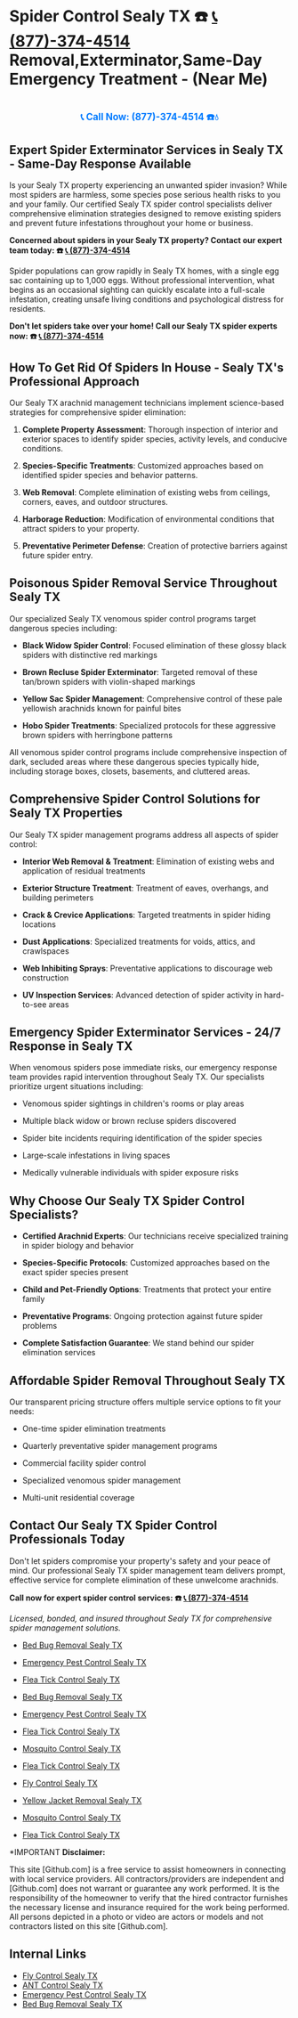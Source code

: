 # Spider Control Sealy TX ☎️ [📞 (877)-374-4514](https://pest-control-4514.netlify.app) Removal,Exterminator,Same-Day Emergency Treatment - (Near Me)
# 

<p align="center" style="font-size: 1.2em; font-weight: bold; margin: 20px 0;">
  <a href="https://pest-control-4514.netlify.app" target="_blank" style="color: #007BFF; text-decoration: none;">📞 Call Now: (877)-374-4514 ☎️💧</a>
</p>

## Expert Spider Exterminator Services in Sealy TX - Same-Day Response Available

Is your Sealy TX property experiencing an unwanted spider invasion? While most spiders are harmless, some species pose serious health risks to you and your family. Our certified Sealy TX spider control specialists deliver comprehensive elimination strategies designed to remove existing spiders and prevent future infestations throughout your home or business.

**Concerned about spiders in your Sealy TX property? Contact our expert team today: ☎️ [📞 (877)-374-4514](https://pest-control-4514.netlify.app)**

Spider populations can grow rapidly in Sealy TX homes, with a single egg sac containing up to 1,000 eggs. Without professional intervention, what begins as an occasional sighting can quickly escalate into a full-scale infestation, creating unsafe living conditions and psychological distress for residents.

**Don't let spiders take over your home! Call our Sealy TX spider experts now: ☎️ [📞 (877)-374-4514](https://pest-control-4514.netlify.app)**

## How To Get Rid Of Spiders In House - Sealy TX's Professional Approach

Our Sealy TX arachnid management technicians implement science-based strategies for comprehensive spider elimination:

1. **Complete Property Assessment**: Thorough inspection of interior and exterior spaces to identify spider species, activity levels, and conducive conditions.

2. **Species-Specific Treatments**: Customized approaches based on identified spider species and behavior patterns.

3. **Web Removal**: Complete elimination of existing webs from ceilings, corners, eaves, and outdoor structures.

4. **Harborage Reduction**: Modification of environmental conditions that attract spiders to your property.

5. **Preventative Perimeter Defense**: Creation of protective barriers against future spider entry.

## Poisonous Spider Removal Service Throughout Sealy TX

Our specialized Sealy TX venomous spider control programs target dangerous species including:

- **Black Widow Spider Control**: Focused elimination of these glossy black spiders with distinctive red markings

- **Brown Recluse Spider Exterminator**: Targeted removal of these tan/brown spiders with violin-shaped markings

- **Yellow Sac Spider Management**: Comprehensive control of these pale yellowish arachnids known for painful bites

- **Hobo Spider Treatments**: Specialized protocols for these aggressive brown spiders with herringbone patterns

All venomous spider control programs include comprehensive inspection of dark, secluded areas where these dangerous species typically hide, including storage boxes, closets, basements, and cluttered areas.

## Comprehensive Spider Control Solutions for Sealy TX Properties

Our Sealy TX spider management programs address all aspects of spider control:

- **Interior Web Removal & Treatment**: Elimination of existing webs and application of residual treatments

- **Exterior Structure Treatment**: Treatment of eaves, overhangs, and building perimeters

- **Crack & Crevice Applications**: Targeted treatments in spider hiding locations

- **Dust Applications**: Specialized treatments for voids, attics, and crawlspaces

- **Web Inhibiting Sprays**: Preventative applications to discourage web construction

- **UV Inspection Services**: Advanced detection of spider activity in hard-to-see areas

## Emergency Spider Exterminator Services - 24/7 Response in Sealy TX

When venomous spiders pose immediate risks, our emergency response team provides rapid intervention throughout Sealy TX. Our specialists prioritize urgent situations including:

- Venomous spider sightings in children's rooms or play areas

- Multiple black widow or brown recluse spiders discovered

- Spider bite incidents requiring identification of the spider species

- Large-scale infestations in living spaces

- Medically vulnerable individuals with spider exposure risks

## Why Choose Our Sealy TX Spider Control Specialists?

- **Certified Arachnid Experts**: Our technicians receive specialized training in spider biology and behavior

- **Species-Specific Protocols**: Customized approaches based on the exact spider species present

- **Child and Pet-Friendly Options**: Treatments that protect your entire family

- **Preventative Programs**: Ongoing protection against future spider problems

- **Complete Satisfaction Guarantee**: We stand behind our spider elimination services

## Affordable Spider Removal Throughout Sealy TX

Our transparent pricing structure offers multiple service options to fit your needs:

- One-time spider elimination treatments

- Quarterly preventative spider management programs

- Commercial facility spider control

- Specialized venomous spider management

- Multi-unit residential coverage

## Contact Our Sealy TX Spider Control Professionals Today

Don't let spiders compromise your property's safety and your peace of mind. Our professional Sealy TX spider management team delivers prompt, effective service for complete elimination of these unwelcome arachnids.

**Call now for expert spider control services: ☎️ [📞 (877)-374-4514](https://pest-control-4514.netlify.app)**

*Licensed, bonded, and insured throughout Sealy TX for comprehensive spider management solutions.*


- [Bed Bug Removal Sealy TX](https://github.com/allyoucaneatsushiin/pest-control/blob/main/Bed-Bug-Removal-Sealy-TX-877-374-4514-Exterminator-Same-Day-Emergency-Treatment-Near-Me.md)
- [Emergency Pest Control Sealy TX](https://github.com/allyoucaneatsushiin/pest-control/blob/main/Emergency-Pest-Control-Sealy-TX-877-374-4514-24-7-Fast-Response-Near-Me.md)
- [Flea Tick Control Sealy TX](https://github.com/allyoucaneatsushiin/pest-control/blob/main/Flea-Tick-Control-Sealy-TX-877-374-4514-Removal-Exterminator-Same-Day-Emergency-Treatment-Near-Me.md)


- [Bed Bug Removal Sealy TX](https://github.com/allyoucaneatsushiin/pest-control/blob/main/Bed-Bug-Removal-Sealy-TX-877-374-4514-Exterminator-Same-Day-Emergency-Treatment-Near-Me.md)
- [Emergency Pest Control Sealy TX](https://github.com/allyoucaneatsushiin/pest-control/blob/main/Emergency-Pest-Control-Sealy-TX-877-374-4514-24-7-Fast-Response-Near-Me.md)
- [Flea Tick Control Sealy TX](https://github.com/allyoucaneatsushiin/pest-control/blob/main/Flea-Tick-Control-Sealy-TX-877-374-4514-Removal-Exterminator-Same-Day-Emergency-Treatment-Near-Me.md)


- [Mosquito Control Sealy TX](https://github.com/allyoucaneatsushiin/pest-control/blob/main/Mosquito-Control-Sealy-TX-877-374-4514-Exterminator-Same-Day-Emergency-Treatment-Near-Me.md)
- [Flea Tick Control Sealy TX](https://github.com/allyoucaneatsushiin/pest-control/blob/main/Flea-Tick-Control-Sealy-TX-877-374-4514-Removal-Exterminator-Same-Day-Emergency-Treatment-Near-Me.md)
- [Fly Control Sealy TX](https://github.com/allyoucaneatsushiin/pest-control/blob/main/Fly-Control-Sealy-TX-877-374-4514-Prevention-Same-Day-Emergency-Treatment-Near-Me.md)


- [Yellow Jacket Removal Sealy TX](https://github.com/allyoucaneatsushiin/pest-control/blob/main/Yellow-Jacket-Removal-Sealy-TX-877-374-4514-Exterminator-Same-Day-Emergency-Treatment-Near-Me.md)
- [Mosquito Control Sealy TX](https://github.com/allyoucaneatsushiin/pest-control/blob/main/Mosquito-Control-Sealy-TX-877-374-4514-Exterminator-Same-Day-Emergency-Treatment-Near-Me.md)
- [Flea Tick Control Sealy TX](https://github.com/allyoucaneatsushiin/pest-control/blob/main/Flea-Tick-Control-Sealy-TX-877-374-4514-Removal-Exterminator-Same-Day-Emergency-Treatment-Near-Me.md)


*IMPORTANT **Disclaimer:**  

This site [Github.com] is a free service to assist homeowners in connecting with local service providers. All contractors/providers are independent and [Github.com] does not warrant or guarantee any work performed. It is the responsibility of the homeowner to verify that the hired contractor furnishes the necessary license and insurance required for the work being performed. All persons depicted in a photo or video are actors or models and not contractors listed on this site [Github.com].


## Internal Links
- [Fly Control Sealy TX](https://github.com/allyoucaneatsushiin/pest-control/blob/main/Fly-Control-Sealy-TX-877-374-4514-Prevention-Same-Day-Emergency-Treatment-Near-Me.md)
- [ANT Control Sealy TX](https://github.com/allyoucaneatsushiin/pest-control/blob/main/ANT-Control-Sealy-TX-877-374-4514-Prevention-Extermination-Same-Day-Emergency-Treatment-Near-Me.md)
- [Emergency Pest Control Sealy TX](https://github.com/allyoucaneatsushiin/pest-control/blob/main/Emergency-Pest-Control-Sealy-TX-877-374-4514-24-7-Fast-Response-Near-Me.md)
- [Bed Bug Removal Sealy TX](https://github.com/allyoucaneatsushiin/pest-control/blob/main/Bed-Bug-Removal-Sealy-TX-877-374-4514-Exterminator-Same-Day-Emergency-Treatment-Near-Me.md)
